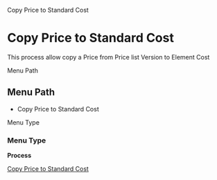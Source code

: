 
Copy Price to Standard Cost
# Copy Price to Standard Cost


This process allow copy a Price from Price list Version to Element Cost

Menu Path
## Menu Path



- Copy Price to Standard Cost

Menu Type
### Menu Type

**Process**


[Copy Price to Standard Cost](../../functional-guide/process/process-pp_copy-price-to-standard-cost.md)